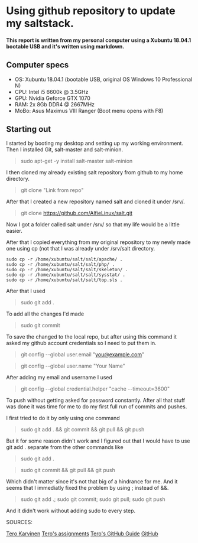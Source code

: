 # Using github repository to update my saltstack.

#### This report is written from my personal computer using a Xubuntu 18.04.1 bootable USB and it's written using markdown.

## Computer specs

- OS: Xubuntu 18.04.1 (bootable USB, original OS Windows 10 Professional N)
- CPU: Intel i5 6600k @ 3.5GHz
- GPU: Nvidia Geforce GTX 1070 
- RAM: 2x 8Gb DDR4 @ 2667MHz
- MoBo: Asus Maximus VIII Ranger (Boot menu opens with F8)

## Starting out

I started by booting my desktop and setting up my working environment. Then I installed Git, salt-master and salt-minion.
> sudo apt-get -y install salt-master salt-minion
 
I then cloned my already existing salt repository from github to my home directory.

> git clone "Link from repo"

After that I created a new repository named salt and cloned it under /srv/.

> git clone https://github.com/AlfieLinux/salt.git

Now I got a folder called salt under /srv/ so that my life would be a little easier.

After that I copied everything from my original repository to my newly made one using cp (not that I was already under /srv/salt directory.

```
sudo cp -r /home/xubuntu/salt/salt/apache/ .
sudo cp -r /home/xubuntu/salt/salt/php/ .
sudo cp -r /home/xubuntu/salt/salt/skeleton/ .
sudo cp -r /home/xubuntu/salt/salt/sysstat/ .
sudo cp -r /home/xubuntu/salt/salt/top.sls .
```
After that I used 

> sudo git add . 

To add all the changes I'd made

> sudo git commit

To save the changed to the local repo, but after using this command it asked my github account credentials so I need to put them in.

> git config --global user.email "you@example.com"

> git config --global user.name "Your Name"

After adding my email and username I used 

> git config --global credential.helper "cache --timeout=3600"

To push without getting asked for password constantly.
After all that stuff was done it was time for me to do my first full run of commits and pushes.

I first tried to do it by only using one command

> sudo git add . && git commit && git pull && git push

But it for some reason didn't work and I figured out that I would have to use git add . separate from the other commands like

> sudo git add .

> sudo git commit && git pull && git push

Which didn't matter since it's not that big of a hindrance for me.
And it seems that I immediatly fixed the problem by using ; instead of &&.

> sudo git add .; sudo git commit; sudo git pull; sudo git push

And it didn't work without adding sudo to every step.




SOURCES:

[Tero Karvinen](http://terokarvinen.com/)
[Tero's assignments](http://terokarvinen.com/2018/aikataulu-%e2%80%93-palvelinten-hallinta-ict4tn022-3004-ti-ja-3002-to-%e2%80%93-loppukevat-2018-5p)
[Tero's GitHub Guide](http://terokarvinen.com/2016/publish-your-project-with-github)
[GitHub](https://github.com/)

